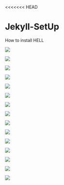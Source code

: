 <<<<<<< HEAD

# Jekyll-SetUp

How to install HELL

![](image/README/1627521615325.png)

![](image/README/1627521626820.png)

![](image/README/1627521639175.png)

![](image/README/1627521646168.png)

![](image/README/1627521653654.png)

![](image/README/1627521663890.png)

![](image/README/1627521672146.png)

![](image/README/1627521678881.png)

![](image/README/1627521686401.png)

![](image/README/1627521692465.png)

![](image/README/1627521699267.png)

![](image/README/1627521705623.png)

![](image/README/1627521711445.png)

![](image/README/1627524671768.png)

![](image/README/1627524723401.png)
